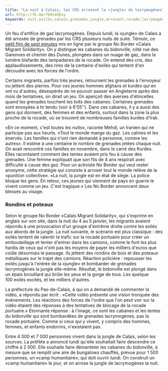 ```yaml
---
title: "La nuit à Calais, les CRS arrosent la «jungle» de lacrymogènes"
url: http://fb.me/7E0cm5Exy
keywords: nuit,exilés,calais,grenades,jungle,arrosent,rocade,lacrymogènes,crs,border,cabanes,gaz
---
```

Un feu d'artifice de gaz lacrymogènes. Depuis lundi, la «jungle» de Calais a été arrosée de grenades par les CRS plusieurs nuits de suite. Témoin, ce [petit film de sept minutes](https://www.youtube.com/watch?v=OQCP_inka-Q) mis en ligne par le groupe No Border «Calais Migrant Solidarity». On y distingue les cabanes du bidonville, côté rue des Garennes et chemin des Dunes, plongées dans un nuage de gaz, dans la lumière blafarde des lampadaires de la rocade. On entend des cris, des applaudissements, des rires de la centaine d'exilés qui tentent d'en découdre avec les forces de l'ordre.

Certains migrants, parfois très jeunes, retournent les grenades à l'envoyeur ou jettent des pierres. Pour ces jeunes hommes afghans et kurdes qui en ont vu d'autres, désespérés de ne pouvoir passer en Angleterre après des mois de tentatives, on dirait un jeu. On aperçoit des averses d'étincelles quand les grenades touchent les toits des cabanes. Certaines grenades sont envoyées à tir tendu (voir à 6'55\'\'). Dans ces cabanes, il y a aussi des gens qui dorment, des femmes et des enfants, surtout dans la zone la plus proche de la rocade, où se trouvent de nombreuses familles kurdes d'Irak.

«En ce moment, c'est toutes les nuits», raconte Mehdi, un Iranien qui ne participe pas aux heurts. «Tout le monde mange du gaz. Les calmes et les énervés. Les familles qui n'ont rien demandé à personne, comme les autres». Il estime à une centaine le nombre de grenades jetées chaque nuit. On avait rencontré ces familles en novembre, dans le carré des Kurdes. Elles racontaient comment des tentes avaient pris feu à cause des grenades. Une femme expliquait que son fils de 4 ans respirait avec difficulté à cause des gaz. Pour un activiste No Border qui veut rester anonyme, cette stratégie qui consiste à arroser tout le monde relève de la «punition collective». «La nuit, la jungle est en état de siège. La police bloque les gens. En retour, ces jeunes qui viennent de pays en guerre le vivent comme un jeu. C'est tragique.» Les No Border annoncent deux blessés au visage.

### Rondins et poteaux

Selon le groupe No Border «Calais Migrant Solidarity», qui s'exprime en anglais sur son site, dans la nuit du 4 au 5 janvier, les migrants avaient répondu à une provocation d'un groupe d'extrême droite contre les exilés aux abords de la jungle. La nuit suivante, le scénario est plus classique : des exilés tentent de ralentir le trafic sur la rocade portuaire pour créer un embouteillage et tenter d'entrer dans les camions, comme le font les plus hardis de ceux qui n'ont pas les moyens de payer les milliers d'euros que coûte désormais le passage. Ils jettent des rondins de bois et des poteaux métalliques sur le trajet des camions. Réaction policière : repousser les exilés jusqu'à l'entrée de la «jungle» et bombarder de grenades lacrymogènes la jungle elle-même. Résultat, le bidonville est plongé dans un épais brouillard qui brûle les yeux et la gorge de tous. Les quelque 100 exilés excités, et les milliers d'autres.

La préfecture du Pas-de-Calais, à qui on a demandé de commenter la vidéo, a répondu par écrit : «Cette vidéo présente une vision tronquée des événements. Les réactions des forces de l'ordre que l'on peut voir sur la vidéo étaient des réponses à des tentatives de blocage de la rocade portuaire.» Etonnante réponse : à l'image, ce sont les cabanes et les tentes du bidonville qui sont bombardées de grenades lacrymogènes, pas la rocade portuaire. Comme si ceux qui y vivent, y compris des hommes, femmes, et enfants endormis, n'existaient pas.

Entre 4 000 et 7 000 personnes vivent dans la jungle de Calais, selon les sources. La préfète a annoncé lundi qu'elle souhaitait faire descendre ce chiffre à 2 000. Elle souhaite faire démanteler les cabanes du bidonville, à mesure que se remplit une aire de bungalows chauffés, prévue pour 1 500 personnes, un «camp humanitaire», qui doit ouvrir lundi. On construit un «camp humanitaire» le jour, et on arrose la jungle de lacrymogènes la nuit.
